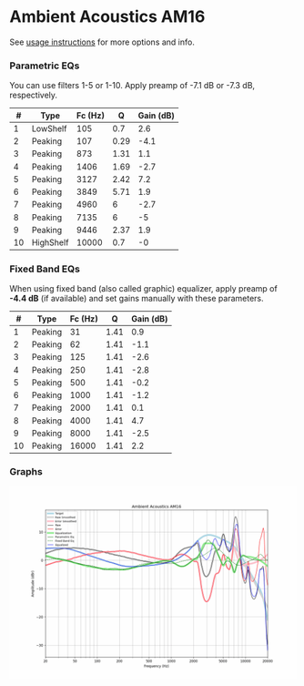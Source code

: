 # Ambient Acoustics AM16
See [usage instructions](https://github.com/jaakkopasanen/AutoEq#usage) for more options and info.

### Parametric EQs
You can use filters 1-5 or 1-10. Apply preamp of -7.1 dB or -7.3 dB, respectively.

|   # | Type      |   Fc (Hz) |    Q |   Gain (dB) |
|-----|-----------|-----------|------|-------------|
|   1 | LowShelf  |       105 | 0.7  |         2.6 |
|   2 | Peaking   |       107 | 0.29 |        -4.1 |
|   3 | Peaking   |       873 | 1.31 |         1.1 |
|   4 | Peaking   |      1406 | 1.69 |        -2.7 |
|   5 | Peaking   |      3127 | 2.42 |         7.2 |
|   6 | Peaking   |      3849 | 5.71 |         1.9 |
|   7 | Peaking   |      4960 | 6    |        -2.7 |
|   8 | Peaking   |      7135 | 6    |        -5   |
|   9 | Peaking   |      9446 | 2.37 |         1.9 |
|  10 | HighShelf |     10000 | 0.7  |        -0   |

### Fixed Band EQs
When using fixed band (also called graphic) equalizer, apply preamp of **-4.4 dB** (if available) and set gains manually with these parameters.

|   # | Type    |   Fc (Hz) |    Q |   Gain (dB) |
|-----|---------|-----------|------|-------------|
|   1 | Peaking |        31 | 1.41 |         0.9 |
|   2 | Peaking |        62 | 1.41 |        -1.1 |
|   3 | Peaking |       125 | 1.41 |        -2.6 |
|   4 | Peaking |       250 | 1.41 |        -2.8 |
|   5 | Peaking |       500 | 1.41 |        -0.2 |
|   6 | Peaking |      1000 | 1.41 |        -1.2 |
|   7 | Peaking |      2000 | 1.41 |         0.1 |
|   8 | Peaking |      4000 | 1.41 |         4.7 |
|   9 | Peaking |      8000 | 1.41 |        -2.5 |
|  10 | Peaking |     16000 | 1.41 |         2.2 |

### Graphs
![](./Ambient%20Acoustics%20AM16.png)
